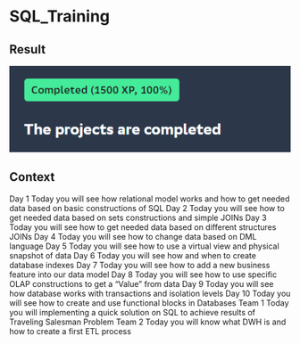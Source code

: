 # SQL_Training

## Result
![Result](./images/Result.png)

## Context

Day 1
  Today you will see how relational model works and how to get needed data based on basic constructions of SQL
Day 2
  Today you will see how to get needed data based on sets constructions and simple JOINs
Day 3
  Today you will see how to get needed data based on different structures JOINs
Day 4
  Today you will see how to change data based on DML language
Day 5
  Today you will see how to use a virtual view and physical snapshot of data
Day 6
  Today you will see how and when to create database indexes
Day 7
  Today you will see how to add a new business feature into our data model
Day 8
  Today you will see how to use specific OLAP constructions to get a “Value” from data
Day 9
  Today you will see how database works with transactions and isolation levels
Day 10
  Today you will see how to create and use functional blocks in Databases
Team 1
  Today you will implementing a quick solution on SQL to achieve results of Traveling Salesman Problem
Team 2
  Today you will know what DWH is and how to create a first ETL process
